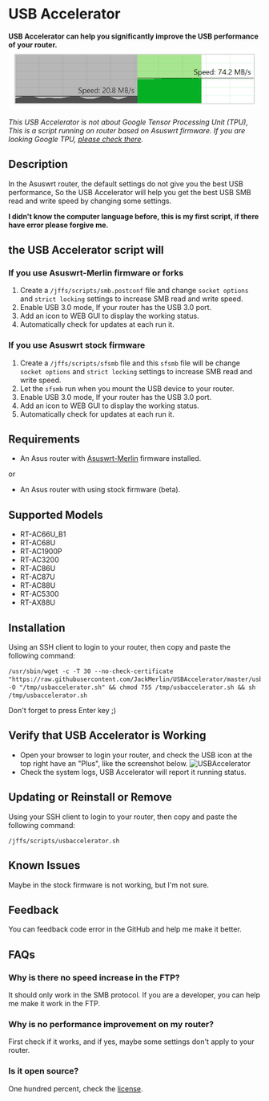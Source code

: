 # USB Accelerator
**USB Accelerator can help you significantly improve the USB performance of your router.**
![USBAccelerator](https://raw.githubusercontent.com/JackMerlin/USBAccelerator/master/.github/Screenshot_1.png)

*This USB Accelerator is not about Google Tensor Processing Unit (TPU), This is a script running on router based on Asuswrt firmware. If you are looking Google TPU, [please check there](https://www.google.com/search?q=Google+TPU+USB+Accelerator).*
 
## Description
In the Asuswrt router, the default settings do not give you the best USB performance, So the USB Accelerator will help you get the best USB SMB read and write speed by changing some settings.

**I didn't know the computer language before, this is my first script, if there have error please forgive me.**

## the USB Accelerator script will
### If you use Asuswrt-Merlin firmware or forks
1. Create a `/jffs/scripts/smb.postconf` file and change `socket options` and `strict locking` settings to increase SMB read and write speed.
2. Enable USB 3.0 mode, If your router has the USB 3.0 port.
3. Add an icon to WEB GUI to display the working status.
4. Automatically check for updates at each run it.

### If you use Asuswrt stock firmware
1. Create a `/jffs/scripts/sfsmb` file and this `sfsmb` file will be change `socket options` and `strict locking` settings to increase SMB read and write speed.
2. Let the `sfsmb` run when you mount the USB device to your router.
3. Enable USB 3.0 mode, If your router has the USB 3.0 port.
4. Add an icon to WEB GUI to display the working status.
5. Automatically check for updates at each run it.

## Requirements
* An Asus router with [Asuswrt-Merlin](https://asuswrt.lostrealm.ca/) firmware installed.

or

* An Asus router with using stock firmware (beta).

## Supported Models
* RT-AC66U_B1
* RT-AC68U
* RT-AC1900P
* RT-AC3200
* RT-AC86U
* RT-AC87U
* RT-AC88U
* RT-AC5300
* RT-AX88U

## Installation
Using an SSH client to login to your router, then copy and paste the following command:
```Shell
/usr/sbin/wget -c -T 30 --no-check-certificate "https://raw.githubusercontent.com/JackMerlin/USBAccelerator/master/usbaccelerator.sh" -O "/tmp/usbaccelerator.sh" && chmod 755 /tmp/usbaccelerator.sh && sh /tmp/usbaccelerator.sh
```
Don't forget to press Enter key ;)

## Verify that USB Accelerator is Working
* Open your browser to login your router, and check the USB icon at the top right have an "Plus", like the screenshot below.
![USBAccelerator](https://raw.githubusercontent.com/JackMerlin/USBAccelerator/master/.github/Screenshot_2.png)
* Check the system logs, USB Accelerator will report it running status.

## Updating or Reinstall or Remove
Using your SSH client to login to your router, then copy and paste the following command:
```
/jffs/scripts/usbaccelerator.sh
```

## Known Issues
Maybe in the stock firmware is not working, but I'm not sure.

## Feedback
You can feedback code error in the GitHub and help me make it better.

## FAQs
### Why is there no speed increase in the FTP?
It should only work in the SMB protocol. If you are a developer, you can help me make it work in the FTP.
### Why is no performance improvement on my router?
First check if it works, and if yes, maybe some settings don't apply to your router.
### Is it open source?
One hundred percent, check the [license](https://github.com/JackMerlin/USBAccelerator/blob/master/LICENSE).

